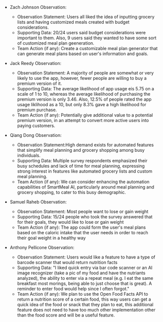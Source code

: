 - Zach Johnson Observation:
  - Observation Statement: Users all liked the idea of inputting grocery lists and having customized meals created with budget considerations.
  - Supporting Data: 20/24 users said budget considerations were important to them. Also, 9 users said they wanted to have some sort of customized meal plan geeneration. 
  - Team Action (if any): Create a customizable meal plan generator that can generate meal plans based on user's information and goals. 
 
- Jack Reedy Observation:
  - Observation Statement: A majority of people are somewhat or very likely to use the app, however, fewer people are willing to buy a premium version of it.
  - Supporting Data: The average likelihood of app usage eis 5.75 on a scale of 1 to 10, whereas the average likelihood of purchasing the premium version is only 3.46. Also, 12.5% of people rated the app usage liklihood as a 10, but only 8.3% gave a high likelihood for premium purchase.
  - Team Action (if any): Potentially give additional value to a potential premium version, in an attempt to convert more active users into paying customers.
 
- Qiang Dong Observation:
  - Observation Statement:High demand exists for automated features that simplify meal planning and grocery shopping among busy individuals. 
  - Supporting Data: Multiple survey respondents emphasized their busy schedules and lack of time for meal planning, expressing strong interest in features like automated grocery lists and custom meal planning.
  - Team Action (if any): We can consider enhancing the automation capabilities of SmartMeal AI, particularly around meal planning and grocery shopping, to cater to this busy demographic.

- Samuel Raheb Observation:
  - Observation Statement: Most people want to lose or gain weight
  - Supporting Data: 15/24 people who took the survey answered that for their goals, they would like to lose or gain weight
  - Team Action (if any): The app could form the user's meal plans based on the caloric intake that the user needs in order to reach their goal weight in a healthy way

- Anthony Pellicone Observation:
  - Observation Statement: Users would like a feature to have a type of barcode scanner that would return nutrition facts 
  - Supporting Data: "I liked quick entry via bar code scanner or an AI image recognizer (take a pic of my food and have the nutriants analyzed), the ability to enter via a repeat meal (e.g. I eat the same breakfast most morings, being able to just choose that is great). A reminder to enter food would help since I often forgot."
  - Team Action (if any): We plan to use the Open Food Facts API to return a nutrition score of a certain food, this way users can get a quick idea of the food or snack that they plan to eat, this additional feature does not need to have too much other implementation other than the food score and will be a useful feature. 
